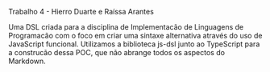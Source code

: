 Trabalho 4 - Hierro Duarte e Raíssa Arantes

Uma DSL criada para a disciplina de Implementacão de Linguagens de Programacão com o foco em criar uma sintaxe alternativa através do uso de JavaScript funcional. Utilizamos a biblioteca js-dsl junto ao TypeScript para a construcão dessa POC, que não abrange todos os aspectos do Markdown.
